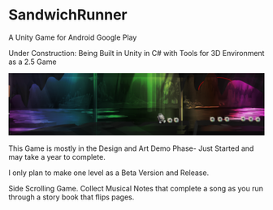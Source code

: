 # SandwichRunner
A Unity Game for Android Google Play

Under Construction: Being Built in Unity in C# with Tools for 3D Environment as a 2.5 Game

<img src="https://github.com/SarahBass/SandwichRunner/blob/main/images/Untitled%2024.png" />

This Game is mostly in the Design and Art Demo Phase- Just Started and may take a year to complete. 

I only plan to make one level as a Beta Version and Release. 

Side Scrolling Game. Collect Musical Notes that complete a song as you run through a story book that flips pages. 

